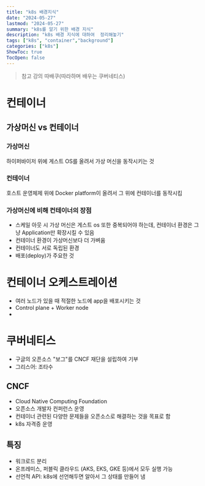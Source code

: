 ```yaml
---
title: "k8s 배경지식"
date: "2024-05-27"
lastmod: "2024-05-27"
summary: "k8s를 알기 위한 배경 지식"
description: "k8s 배경 지식에 대하여  정리해놓기"
tags: ["k8s", "container","background"]
categories: ["k8s"]
ShowToc: true
TocOpen: false
---
```


> 참고 강의
> 따배쿠(따라하며 배우는 쿠버네티스)

# 컨테이너
## 가상머신 vs 컨테이너
### 가상머신
하이퍼바이저 위에 게스트 OS를 올려서 가상 머신을 동작시키는 것
### 컨테이너
호스트 운영체제 위에 Docker platform이 올려서 그 위에 컨테이너를 동작시킴
### 가상머신에 비해 컨테이너의 장점
- 스케일 아웃 시 가상 머신은 게스트 os 또한 중복되어야 하는데, 컨테이너 환경은 그냥 Application만 확장시킬 수 있음
- 컨테이너 환경이 가상머신보다 더 가벼움
- 컨테이너도 서로 독립된 환경
- 배포(deploy)가 주요한 것

# 컨테이너 오케스트레이션
- 여러 노드가 있을 때 적절한 노드에 app을 배포시키는 것
- Control plane + Worker node
- 
# 쿠버네티스
- 구글의 오픈소스 "보그"를 CNCF 재단을 설립하여 기부
- 그리스어: 조타수
## CNCF
- Cloud Native Computing Foundation
- 오픈소스 개발자 컨퍼런스 운영
- 컨테이너 관련된 다양한 문제들을 오픈소스로 해결하는 것을  목표로 함
- k8s 자격증 운영
## 특징 
- 워크로드 분리
- 온프레미스, 퍼블릭 클라우드 (AKS, EKS, GKE 등)에서 모두 실행 가능
- 선언적 API: k8s에 선언해두면 알아서 그 상태를 만들어 냄